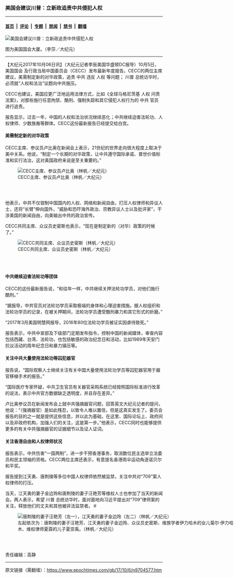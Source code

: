 ### 美国会建议川普：立新政追责中共侵犯人权

---

#### [首页](../../../..?n9704577) &nbsp;|&nbsp; [评论](../../../../../epoch-comment?n9704577) &nbsp;|&nbsp; [专题](../../../../../epoch-special?n9704577) &nbsp;|&nbsp; [禁闻](../../../../../epoch-news?n9704577) &nbsp;|&nbsp; [禁书](../../../../../books?n9704577) &nbsp;|&nbsp; [翻墙](https://github.com/gfw-breaker/nogfw/blob/master/README.md?n9704577)


<div><img alt="美国会建议川普：立新政追责中共侵犯人权" class="attachment-djy_600_400 size-djy_600_400 wp-post-image" src="https://i.epochtimes.com/assets/uploads/2017/10/1-141.jpg"/>
<div class="caption">
 <p>
  图为美国国会大厦。（李莎／大纪元）
 </p>
</div></div><hr/><div class="post_content" id="artbody" itemprop="articleBody">
 <!-- article content begin -->
 <p>
  【大纪元2017年10月06日讯】（大纪元记者李辰美国华盛顿DC报导）10月5日，
  <ok href="https://www.epochtimes.com/gb/tag/%E7%BE%8E%E5%9B%BD%E5%9B%BD%E4%BC%9A.html">
   美国国会
  </ok>
  及行政当局中国委员会（CECC）发布最新年度报告。CECC的两位主席建议，美需制定新的对华政策，追责
  <ok href="https://www.epochtimes.com/gb/tag/%E4%B8%AD%E5%85%B1.html">
   中共
  </ok>
  违反
  <ok href="https://www.epochtimes.com/gb/tag/%E4%BA%BA%E6%9D%83.html">
   人权
  </ok>
  等问题；
  <ok href="https://www.epochtimes.com/gb/tag/%E5%B7%9D%E6%99%AE.html">
   川普
  </ok>
  总统访华时，必须就“人权和法治”议题向中共施压。
 </p>
 <p>
  CECC也建议，美国应更广泛地运用法律方式，比如《全球马格尼茨基
  <ok href="https://www.epochtimes.com/gb/tag/%E4%BA%BA%E6%9D%83.html">
   人权
  </ok>
  问责法案》，对那些施行任意拘禁、酷刑、强制失踪和其它侵犯人权行为的
  <ok href="https://www.epochtimes.com/gb/tag/%E4%B8%AD%E5%85%B1.html">
   中共
  </ok>
  官员进行追责。
 </p>
 <p>
  报告显示，过去一年，中国的人权和法治状况继续恶化；中共继续迫害法轮功、人权律师、少数族裔等群体。CECC这份最新报告已经提交给白宫。
 </p>
 <h4>
  美需制定新的对华政策
 </h4>
 <p>
  CECC主席、参议员卢比奥在新闻会上表示，21世纪的世界走向很大程度上取决于美中关系。他说，“制定一个长期的对华政策，让中共遵守国际承诺、普世价值标准和实行法治，这对美国政府来说是至关重要的。”
 </p>
 <figure aria-describedby="caption-attachment-9704616" class="wp-caption aligncenter" id="attachment_9704616" style="width: 500px">
  <ok href="https://i.epochtimes.com/assets/uploads/2017/10/Image1.jpg" target="_blank">
   <img alt="CECC主席、参议员卢比奥（林帆／大纪元）" class="size-medium_vertical wp-image-9704616" src="https://i.epochtimes.com/assets/uploads/2017/10/Image1-600x400.jpg"/>
  </ok>
  <br/><figcaption class="wp-caption-text" id="caption-attachment-9704616">
   CECC主席、参议员卢比奥（林帆／大纪元）
  </figcaption><br/>
 </figure><br/>
 <p>
  他表示，中共不仅钳制中国国内的人权、网络和新闻自由，打压人权律师和异议人士，还将“长臂”伸向国外，“威胁和恐吓海外政治、宗教异议人士以及批评家”，干涉美国的新闻自由，向美输出中共的政治宣传。
 </p>
 <p>
  CECC共同主席、众议员史密斯也表示，“现在是制定新的（对华）政策的时候了。”
 </p>
 <figure aria-describedby="caption-attachment-9704617" class="wp-caption aligncenter" id="attachment_9704617" style="width: 500px">
  <ok href="https://i.epochtimes.com/assets/uploads/2017/10/Image2.jpg" target="_blank">
   <img alt="CECC共同主席、众议员史密斯（林帆／大纪元）" class="size-medium_vertical wp-image-9704617" src="https://i.epochtimes.com/assets/uploads/2017/10/Image2-600x400.jpg"/>
  </ok>
  <br/><figcaption class="wp-caption-text" id="caption-attachment-9704617">
   CECC共同主席、众议员史密斯（林帆／大纪元）
  </figcaption><br/>
 </figure><br/>
 <h4>
  中共继续迫害法轮功等团体
 </h4>
 <p>
  CECC的这份最新报告说，“和往年一样，中共继续关押法轮功学员，对他们施行酷刑。”
 </p>
 <p>
  “据报导，中共官员对法轮功学员采取极端的身体和心理迫害措施。据人权组织和法轮功学员的记录，在被关押期间，法轮功学员遭受酷刑暴力和其它形式的折磨。”
 </p>
 <p>
  “2017年3月美国明慧网报导，2016年80位法轮功学员被证实因虐待致死。”
 </p>
 <p>
  报告表示，中共中宣部及下级部门定期发布指令，控制中国的新闻媒体，审查内容包括西藏、台湾、法轮功，也包括敏感的政治纪念日和活动，比如1989年天安门抗议活动的周年纪念日和暴力镇压等。
 </p>
 <h4>
  关注中共大量使用法轮功等囚犯器官
 </h4>
 <p>
  报告说，“国际观察人士继续关注有关中国大量使用法轮功学员等囚犯器官用于器官移植手术的报告。”
 </p>
 <p>
  “国际医疗专家怀疑，中共卫生官员有关器官采购系统已经按照国际标准进行改革的说法，表示中共官方数据缺乏透明度，并且存在差异。”
 </p>
 <p>
  卢比奥参议员在新闻发布会上就中共强摘器官问题，回答英文大纪元记者的提问，他说：“（强摘器官）是如此残忍，以致令人难以置信，但是这真实发生了。委员会报告的目的之一就是提供这些信息，并以此为基础，在这里、国际论坛上、政府间以及非政府机构，加强人们的关注，这是第一步。”他表示，CECC同时也能够提供更多的有关中共强摘器官的证据细节以及证人证词。
 </p>
 <h4>
  关注香港自由和人权律师状况
 </h4>
 <p>
  报告表示，中共伤害“一国两制”，进一步干预香港事务，取消数位民主选举立法委员和民主领袖的资格。CECC两位主席还表示，有意提名香港雨伞运动角逐诺贝尔和平奖。
 </p>
 <p>
  报告提到江天勇、唐荆陵等多位中国人权律师依然被监禁，关注中共对“709”案人权律师的打压。
 </p>
 <p>
  当天，江天勇的妻子金边玲和唐荆陵的妻子汪艳芳等维权人士也参加了当天的新闻会。两人表示，希望
  <ok href="https://www.epochtimes.com/gb/tag/%E5%B7%9D%E6%99%AE.html">
   川普
  </ok>
  总统访华时，面对面地向习近平提出对“709”律师案的关注，释放他们的丈夫和其他被非法监禁者。＃
 </p>
 <figure aria-describedby="caption-attachment-9704627" class="wp-caption aligncenter" id="attachment_9704627" style="width: 711px">
  <ok href="https://i.epochtimes.com/assets/uploads/2017/10/Image3.jpg" target="_blank">
   <img alt="唐荆陵的妻子汪艳芳（左一），江天勇的妻子金边玲（左二）（林帆／大纪元）" class="wp-image-9704627 size-medium_vertical" src="https://i.epochtimes.com/assets/uploads/2017/10/Image3-711x400.jpg"/>
  </ok>
  <br/><figcaption class="wp-caption-text" id="caption-attachment-9704627">
   左起依次为：唐荆陵的妻子汪艳芳、江天勇的妻子金边玲、众议员史密斯、维族学者伊力哈木的女儿菊尔·伊力哈木、维权律师夏霖的儿子夏崇禹。（林帆／大纪元）
  </figcaption><br/>
 </figure><br/>
 <p>
  责任编辑：高静
 </p>
 <!-- article content end -->
 <div id="below_article_ad">
 </div>
</div>


---

原文链接（需翻墙）：https://www.epochtimes.com/gb/17/10/6/n9704577.htm